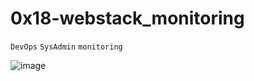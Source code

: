 # 0x18-webstack_monitoring
`DevOps`
`SysAdmin`
`monitoring`

![image](https://user-images.githubusercontent.com/99530400/200158693-070acc39-a35c-4a58-b29b-2b26870d6957.png)
